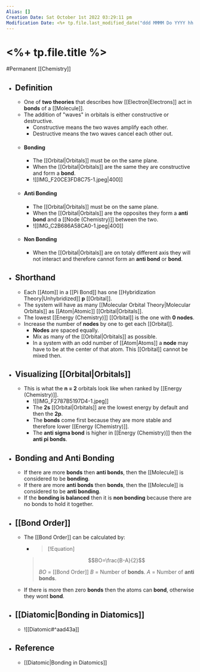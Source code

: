 ```yaml
---
Alias: []
Creation Date: Sat October 1st 2022 03:29:11 pm 
Modification Date: <%+ tp.file.last_modified_date("ddd MMMM Do YYYY hh:mm:ss a") %>
---
```

# <%+ tp.file.title %>
#Permanent [[Chemistry]]

- ## Definition
	- One of **two theories** that describes how [[Electron|Electrons]] act in **bonds** of a [[Molecule]].
	- The addition of "waves" in orbitals is either constructive or destructive.
		- Constructive means the two waves amplify each other.
		- Destructive means the two waves cancel each other out.
	- #### Bonding
		- The [[Orbital|Orbitals]] must be on the same plane.
		- When the [[Orbital|Orbitals]] are the same they are constructive and form a **bond**.
		- ![[IMG_F20CE3FD8C75-1.jpeg|400]]
	- #### Anti Bonding
		- The [[Orbital|Orbitals]] must be on the same plane.
		- When the [[Orbital|Orbitals]] are the opposites they form a **anti bond** and a [[Node (Chemistry)]] between the two.
		- ![[IMG_C2B686A58CA0-1.jpeg|400]]
	- #### Non Bonding
		- When the [[Orbital|Orbitals]] are on totaly different axis they will not interact and therefore cannot form an **anti bond** or **bond**.
- ## Shorthand
	- Each [[Atom]] in a [[Pi Bond]] has one [[Hybridization Theory|Unhybridized]] **p** [[Orbital]].
	- The system will have as many [[Molecular Orbital Theory|Molecular Orbitals]] as [[Atom|Atomic]] [[Orbital|Orbitals]].
	- The lowest [[Energy (Chemistry)]] [[Orbital]] is the one with **0 nodes**.
	- Increase the number of **nodes** by one to get each [[Orbital]].
		- **Nodes** are spaced equally.
		- Mix as many of the [[Orbital|Orbitals]] as possible.
		- In a system with an odd number of [[Atom|Atoms]] a **node** may have to be at the center of that atom. This [[Orbital]] cannot be mixed then.
- ## Visualizing [[Orbital|Orbitals]]
	- This is what the **n = 2** orbitals look like when ranked by [[Energy (Chemistry)]].
		- ![[IMG_F2787B5197D4-1.jpeg]]
		- The **2s** [[Orbital|Orbitals]] are the lowest energy by default and then the **2p**.
		- The **bonds** come first because they are more stable and therefore lower [[Energy (Chemistry)]].
		- The **anti sigma bond** is higher in [[Energy (Chemistry)]] then the **anti pi bonds**.
- ## Bonding and Anti Bonding
	- If there are more **bonds** then **anti bonds**, then the [[Molecule]] is considered to be **bonding**.
	- If there are more **anti bonds** then **bonds**, then the [[Molecule]] is considered to be **anti bonding**.
	- If the **bonding is balanced**  then it is **non bonding** because there are no bonds to hold it together.
- ## [[Bond Order]]
	- The [[Bond Order]] can be calculated by:
	  - > [!Equation]
	  > $$BO=\frac{B-A}{2}$$
	  > 
	  > $BO$ = [[Bond Order]]
	  > $B$ = Number of **bonds**.
	  > $A$ = Number of **anti bonds**.
	- If there is more then zero **bonds** then the atoms can **bond**, otherwise they wont **bond**.
- ## [[Diatomic|Bonding in Diatomics]]
	- ![[Diatomic#^aad43a]]
- ## Reference
	- [[Diatomic|Bonding in Diatomics]]
